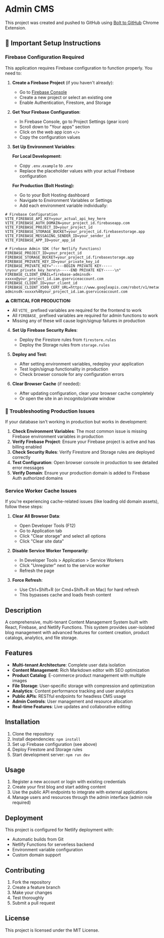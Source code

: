 # Admin CMS

This project was created and pushed to GitHub using [Bolt to GitHub](https://github.com/mamertofabian/bolt-to-github) Chrome Extension.

## 🚨 Important Setup Instructions

### Firebase Configuration Required

This application requires Firebase configuration to function properly. You need to:

1. **Create a Firebase Project** (if you haven't already):
   - Go to [Firebase Console](https://console.firebase.google.com/)
   - Create a new project or select an existing one
   - Enable Authentication, Firestore, and Storage

2. **Get Your Firebase Configuration**:
   - In Firebase Console, go to Project Settings (gear icon)
   - Scroll down to "Your apps" section
   - Click on the web app icon `</>`
   - Copy the configuration values

3. **Set Up Environment Variables**:

   **For Local Development:**
   - Copy `.env.example` to `.env`
   - Replace the placeholder values with your actual Firebase configuration

   **For Production (Bolt Hosting):**
   - Go to your Bolt Hosting dashboard
   - Navigate to Environment Variables or Settings
   - Add each environment variable individually:

```env
# Firebase Configuration
VITE_FIREBASE_API_KEY=your_actual_api_key_here
VITE_FIREBASE_AUTH_DOMAIN=your_project_id.firebaseapp.com
VITE_FIREBASE_PROJECT_ID=your_project_id
VITE_FIREBASE_STORAGE_BUCKET=your_project_id.firebasestorage.app
VITE_FIREBASE_MESSAGING_SENDER_ID=your_sender_id
VITE_FIREBASE_APP_ID=your_app_id

# Firebase Admin SDK (for Netlify Functions)
FIREBASE_PROJECT_ID=your_project_id
FIREBASE_STORAGE_BUCKET=your_project_id.firebasestorage.app
FIREBASE_PRIVATE_KEY_ID=your_private_key_id
FIREBASE_PRIVATE_KEY="-----BEGIN PRIVATE KEY-----\nyour_private_key_here\n-----END PRIVATE KEY-----\n"
FIREBASE_CLIENT_EMAIL=firebase-adminsdk-xxxxx@your_project_id.iam.gserviceaccount.com
FIREBASE_CLIENT_ID=your_client_id
FIREBASE_CLIENT_X509_CERT_URL=https://www.googleapis.com/robot/v1/metadata/x509/firebase-adminsdk-xxxxx%40your_project_id.iam.gserviceaccount.com
```

   **⚠️ CRITICAL FOR PRODUCTION:**
   - All `VITE_` prefixed variables are required for the frontend to work
   - All `FIREBASE_` prefixed variables are required for admin functions to work
   - Missing any of these will cause login/signup failures in production

4. **Set Up Firebase Security Rules**:
   - Deploy the Firestore rules from `firestore.rules`
   - Deploy the Storage rules from `storage.rules`

5. **Deploy and Test**:
   - After setting environment variables, redeploy your application
   - Test login/signup functionality in production
   - Check browser console for any configuration errors

6. **Clear Browser Cache** (if needed):
   - After updating configuration, clear your browser cache completely
   - Or open the site in an incognito/private window

### 🔧 Troubleshooting Production Issues

If your database isn't working in production but works in development:

1. **Check Environment Variables**: The most common issue is missing Firebase environment variables in production
2. **Verify Firebase Project**: Ensure your Firebase project is active and has billing enabled
3. **Check Security Rules**: Verify Firestore and Storage rules are deployed correctly
4. **Test Configuration**: Open browser console in production to see detailed error messages
5. **Verify Domain**: Ensure your production domain is added to Firebase Auth authorized domains

### Service Worker Cache Issues

If you're experiencing cache-related issues (like loading old domain assets), follow these steps:

1. **Clear All Browser Data**:
   - Open Developer Tools (F12)
   - Go to Application tab
   - Click "Clear storage" and select all options
   - Click "Clear site data"

2. **Disable Service Worker Temporarily**:
   - In Developer Tools > Application > Service Workers
   - Click "Unregister" next to the service worker
   - Refresh the page

3. **Force Refresh**:
   - Use Ctrl+Shift+R (or Cmd+Shift+R on Mac) for hard refresh
   - This bypasses cache and loads fresh content

## Description

A comprehensive, multi-tenant Content Management System built with React, Firebase, and Netlify Functions. This system provides user-isolated blog management with advanced features for content creation, product catalogs, analytics, and file storage.

## Features

- **Multi-tenant Architecture**: Complete user data isolation
- **Content Management**: Rich Markdown editor with SEO optimization
- **Product Catalog**: E-commerce product management with multiple images
- **File Storage**: User-specific storage with compression and optimization
- **Analytics**: Content performance tracking and user analytics
- **Public APIs**: RESTful endpoints for headless CMS usage
- **Admin Controls**: User management and resource allocation
- **Real-time Features**: Live updates and collaborative editing

## Installation

1. Clone the repository
2. Install dependencies: `npm install`
3. Set up Firebase configuration (see above)
4. Deploy Firestore and Storage rules
5. Start development server: `npm run dev`

## Usage

1. Register a new account or login with existing credentials
2. Create your first blog and start adding content
3. Use the public API endpoints to integrate with external applications
4. Manage users and resources through the admin interface (admin role required)

## Deployment

This project is configured for Netlify deployment with:
- Automatic builds from Git
- Netlify Functions for serverless backend
- Environment variable configuration
- Custom domain support

## Contributing

1. Fork the repository
2. Create a feature branch
3. Make your changes
4. Test thoroughly
5. Submit a pull request

## License

This project is licensed under the MIT License.
